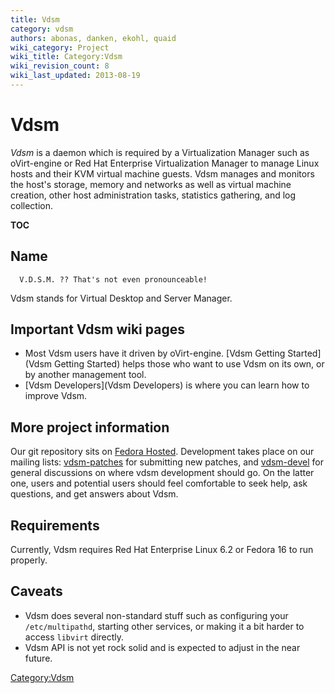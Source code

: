 ```yaml
---
title: Vdsm
category: vdsm
authors: abonas, danken, ekohl, quaid
wiki_category: Project
wiki_title: Category:Vdsm
wiki_revision_count: 8
wiki_last_updated: 2013-08-19
---
```


# Vdsm

*Vdsm* is a daemon which is required by a Virtualization Manager such as oVirt-engine or Red Hat Enterprise Virtualization Manager to manage Linux hosts and their KVM virtual machine guests. Vdsm manages and monitors the host's storage, memory and networks as well as virtual machine creation, other host administration tasks, statistics gathering, and log collection.

__TOC__

## Name

      V.D.S.M. ?? That's not even pronounceable!

Vdsm stands for Virtual Desktop and Server Manager.

## Important Vdsm wiki pages

*   Most Vdsm users have it driven by oVirt-engine. [Vdsm Getting Started](Vdsm Getting Started) helps those who want to use Vdsm on its own, or by another management tool.
*   [Vdsm Developers](Vdsm Developers) is where you can learn how to improve Vdsm.

## More project information

Our git repository sits on [Fedora Hosted](http://git.fedorahosted.org/git/?p=vdsm.git). Development takes place on our mailing lists: [vdsm-patches](https://fedorahosted.org/mailman/listinfo/vdsm-patches) for submitting new patches, and [vdsm-devel](https://fedorahosted.org/mailman/listinfo/vdsm-devel) for general discussions on where vdsm development should go. On the latter one, users and potential users should feel comfortable to seek help, ask questions, and get answers about Vdsm.

## Requirements

Currently, Vdsm requires Red Hat Enterprise Linux 6.2 or Fedora 16 to run properly.

## Caveats

*   Vdsm does several non-standard stuff such as configuring your `/etc/multipathd`, starting other services, or making it a bit harder to access `libvirt` directly.
*   Vdsm API is not yet rock solid and is expected to adjust in the near future.

<Category:Vdsm>
